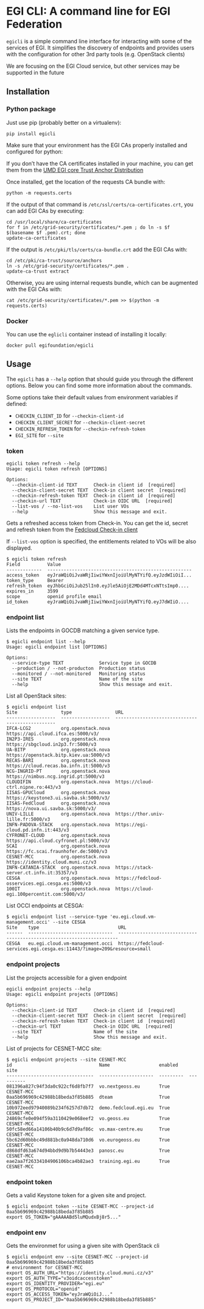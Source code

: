 # EGI CLI: A command line for EGI Federation

`egicli` is a simple command line interface for interacting with some of the
services of EGI. It simplifies the discovery of endpoints and provides users
with the configuration for other 3rd party tools (e.g. OpenStack clients)

We are focusing on the EGI Cloud service, but other services may be supported
in the future

## Installation

### Python package

Just use pip (probably better on a virtualenv):

```
pip install egicli
```

Make sure that your environment has the EGI CAs properly installed and
configured for python:


If you don’t have the CA certificates installed in your machine, you can get
them from the [UMD EGI core Trust Anchor Distribution](http://repository.egi.eu/?category_name=cas)

Once installed, get the location of the requests CA bundle with:

```
python -m requests.certs
```

If the output of that command is `/etc/ssl/certs/ca-certificates.crt`, you can
add EGI CAs by executing:

```
cd /usr/local/share/ca-certificates
for f in /etc/grid-security/certificates/*.pem ; do ln -s $f $(basename $f .pem).crt; done
update-ca-certificates
```

If the output is `/etc/pki/tls/certs/ca-bundle.crt` add the EGI CAs with:

```
cd /etc/pki/ca-trust/source/anchors
ln -s /etc/grid-security/certificates/*.pem .
update-ca-trust extract
```

Otherwise, you are using internal requests bundle, which can be augmented with
the EGI CAs with:

```
cat /etc/grid-security/certificates/*.pem >> $(python -m requests.certs)
```

### Docker

You can use the `eglicli` container instead of installing it locally:

```
docker pull egifoundation/egicli
```

## Usage

The `egicli` has a `--help` option that should guide you through the different
options. Below you can find some more information about the commands.

Some options take their default values from environment variables if defined:

* `CHECKIN_CLIENT_ID` for `--checkin-client-id`
* `CHECKIN_CLIENT_SECRET` for `--checkin-client-secret`
* `CHECKIN_REFRESH_TOKEN` for `--checkin-refresh-token`
* `EGI_SITE` for `--site`

### token

```
egicli token refresh --help
Usage: egicli token refresh [OPTIONS]

Options:
  --checkin-client-id TEXT      Check-in client id  [required]
  --checkin-client-secret TEXT  Check-in client secret  [required]
  --checkin-refresh-token TEXT  Check-in client id  [required]
  --checkin-url TEXT            Check-in OIDC URL  [required]
  --list-vos / --no-list-vos    List user VOs
  --help                        Show this message and exit.
```

Gets a refreshed access token from Check-in. You can get the id, secret and
refresh token from the [Fedcloud Check-in client](https://aai.egi.eu/fedcloud/)

If `--list-vos` option is specified, the entitlements related to VOs will be
also displayed.

```
$ egicli token refresh
Field          Value
-------------  -----------------------------------------------------
access_token   eyJraWQiOiJvaWRjIiwiYWxnIjoiUlMyNTYifQ.eyJzdWIiOiI...
token_type     Bearer
refresh_token  eyJhbGciOiJub25lIn0.eyJle5AiOjE2MDd4MTcxNTtsImp0....
expires_in     3599
scope          openid profile email
id_token       eyJraWQiOiJvaWRjIiwiYWxnIjoiUlMyNTYifQ.eyJ7dWIiO....
```

### endpoint list

Lists the endpoints in GOCDB matching a given service type.

```
$ egicli endpoint list --help
Usage: egicli endpoint list [OPTIONS]

Options:
  --service-type TEXT             Service type in GOCDB
  --production / --not-producton  Production status
  --monitored / --not-monitored   Monitoring status
  --site TEXT                     Name of the site
  --help                          Show this message and exit.
```

List all OpenStack sites:

```
$ egicli endpoint list
Site                type                URL
------------------  ------------------  ------------------------------------------------
IFCA-LCG2           org.openstack.nova  https://api.cloud.ifca.es:5000/v3/
IN2P3-IRES          org.openstack.nova  https://sbgcloud.in2p3.fr:5000/v3
UA-BITP             org.openstack.nova  https://openstack.bitp.kiev.ua:5000/v3
RECAS-BARI          org.openstack.nova  https://cloud.recas.ba.infn.it:5000/v3
NCG-INGRID-PT       org.openstack.nova  https://nimbus.ncg.ingrid.pt:5000/v3
CLOUDIFIN           org.openstack.nova  https://cloud-ctrl.nipne.ro:443/v3
IISAS-GPUCloud      org.openstack.nova  https://keystone3.ui.savba.sk:5000/v3/
IISAS-FedCloud      org.openstack.nova  https://nova.ui.savba.sk:5000/v3/
UNIV-LILLE          org.openstack.nova  https://thor.univ-lille.fr:5000/v3
INFN-PADOVA-STACK   org.openstack.nova  https://egi-cloud.pd.infn.it:443/v3
CYFRONET-CLOUD      org.openstack.nova  https://api.cloud.cyfronet.pl:5000/v3/
SCAI                org.openstack.nova  https://fc.scai.fraunhofer.de:5000/v3
CESNET-MCC          org.openstack.nova  https://identity.cloud.muni.cz/v3
INFN-CATANIA-STACK  org.openstack.nova  https://stack-server.ct.infn.it:35357/v3
CESGA               org.openstack.nova  https://fedcloud-osservices.egi.cesga.es:5000/v3
100IT               org.openstack.nova  https://cloud-egi.100percentit.com:5000/v3/
```

List OCCI endpoints at CESGA:

```
$ egicli endpoint list --service-type 'eu.egi.cloud.vm-management.occi' --site CESGA
Site    type                             URL
------  -------------------------------  ----------------------------------------------------------------------
CESGA   eu.egi.cloud.vm-management.occi  https://fedcloud-services.egi.cesga.es:11443/?image=209&resource=small
```

### endpoint projects

List the projects accessible for a given endpoint

```
egicli endpoint projects --help
Usage: egicli endpoint projects [OPTIONS]

Options:
  --checkin-client-id TEXT      Check-in client id  [required]
  --checkin-client-secret TEXT  Check-in client secret  [required]
  --checkin-refresh-token TEXT  Check-in client id  [required]
  --checkin-url TEXT            Check-in OIDC URL  [required]
  --site TEXT                   Name of the site
  --help                        Show this message and exit.
```

List of projects for CESNET-MCC site:

```
$ egicli endpoint projects --site CESNET-MCC
id                                Name                  enabled    site
--------------------------------  --------------------  ---------  ----------
081396a827c94f3da0c922cf6d8fb7f7  vo.nextgeoss.eu       True       CESNET-MCC
0aa5b696969c42988b18beda3f85b885  dteam                 True       CESNET-MCC
10b972eed97940089b234f6257d7db72  demo.fedcloud.egi.eu  True       CESNET-MCC
24869cfe0e094f59a3110429e068eef2  vo.geoss.eu           True       CESNET-MCC
50fc58ed66a14106b40b9c6d7d9af86c  vo.max-centre.eu      True       CESNET-MCC
5bc62d60bbbc49d881bc0a948da710d6  vo.eurogeoss.eu       True       CESNET-MCC
d868dfd63a674d94bbd9d9b7b54443e3  panosc.eu             True       CESNET-MCC
eae2aa7f26334104906106bca4b82ae3  training.egi.eu       True       CESNET-MCC
```

### endpoint token

Gets a valid Keystone token for a given site and project.

```
$ egicli endpoint token --site CESNET-MCC --project-id 0aa5b696969c42988b18beda3f85b885
export OS_TOKEN="gAAAAABd5luMQudxBj8r5..."
```

### endpoint env

Gets the environmet for using a given site with OpenStack cli

```
$ egicli endpoint env --site CESNET-MCC --project-id 0aa5b696969c42988b18beda3f85b885
# environment for CESNET-MCC
export OS_AUTH_URL="https://identity.cloud.muni.cz/v3"
export OS_AUTH_TYPE="v3oidcaccesstoken"
export OS_IDENTITY_PROVIDER="egi.eu"
export OS_PROTOCOL="openid"
export OS_ACCESS_TOKEN="eyJraWQiOiJ..."
export OS_PROJECT_ID="0aa5b696969c42988b18beda3f85b885"
```
